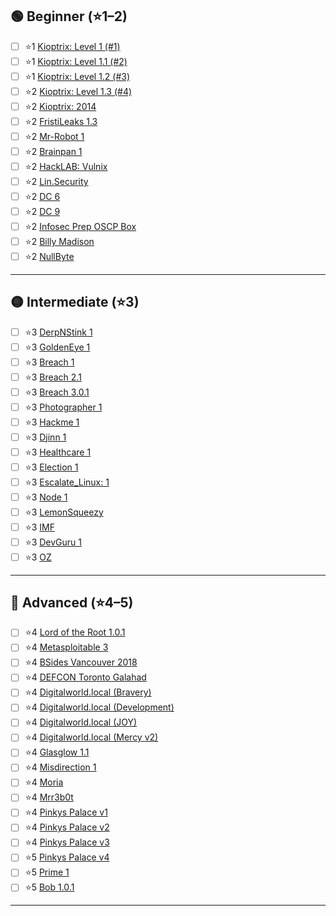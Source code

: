 
## 🟢 Beginner (⭐1–2)
- [ ] ⭐1 [Kioptrix: Level 1 (#1)](https://www.vulnhub.com/entry/kioptrix-level-1-1,22/)
- [ ] ⭐1 [Kioptrix: Level 1.1 (#2)](https://www.vulnhub.com/entry/kioptrix-level-11-2,23/)
- [ ] ⭐1 [Kioptrix: Level 1.2 (#3)](https://www.vulnhub.com/entry/kioptrix-level-12-3,24/)
- [ ] ⭐2 [Kioptrix: Level 1.3 (#4)](https://www.vulnhub.com/entry/kioptrix-level-13-4,25)
- [ ] ⭐2 [Kioptrix: 2014](https://www.vulnhub.com/entry/kioptrix-2014-5,62/)
- [ ] ⭐2 [FristiLeaks 1.3](https://www.vulnhub.com/entry/fristileaks-13,133/)
- [ ] ⭐2 [Mr-Robot 1](https://www.vulnhub.com/entry/mr-robot-1,151/)
- [ ] ⭐2 [Brainpan 1](https://www.vulnhub.com/entry/brainpan-1,51/)
- [ ] ⭐2 [HackLAB: Vulnix](https://www.vulnhub.com/entry/hacklab-vulnix,48/)
- [ ] ⭐2 [Lin.Security](https://www.vulnhub.com/entry/linsecurity-1,244/)
- [ ] ⭐2 [DC 6](https://www.vulnhub.com/entry/dc-6,315/)
- [ ] ⭐2 [DC 9](https://www.vulnhub.com/entry/dc-9,412/)
- [ ] ⭐2 [Infosec Prep OSCP Box](https://www.vulnhub.com/entry/infosec-prep-oscp,508/)
- [ ] ⭐2 [Billy Madison](https://www.vulnhub.com/entry/billy-madison-11,161/)
- [ ] ⭐2 [NullByte](https://www.vulnhub.com/entry/nullbyte-1,126/)

---

## 🟡 Intermediate (⭐3)
- [ ] ⭐3 [DerpNStink 1](https://www.vulnhub.com/entry/derpnstink-1,221/)
- [ ] ⭐3 [GoldenEye 1](https://www.vulnhub.com/entry/goldeneye-1,240/)
- [ ] ⭐3 [Breach 1](https://www.vulnhub.com/entry/breach-1,152/)
- [ ] ⭐3 [Breach 2.1](https://www.vulnhub.com/entry/breach-21,159/)
- [ ] ⭐3 [Breach 3.0.1](https://www.vulnhub.com/entry/breach-301,177/)
- [ ] ⭐3 [Photographer 1](https://www.vulnhub.com/entry/photographer-1,519/)
- [ ] ⭐3 [Hackme 1](https://www.vulnhub.com/entry/hackme-1,330/)
- [ ] ⭐3 [Djinn 1](https://www.vulnhub.com/entry/djinn-1,397/)
- [ ] ⭐3 [Healthcare 1](https://www.vulnhub.com/entry/healthcare-1,522/)
- [ ] ⭐3 [Election 1](https://www.vulnhub.com/entry/election-1,503/)
- [ ] ⭐3 [Escalate_Linux: 1](https://www.vulnhub.com/entry/escalate_linux-1,323/)
- [ ] ⭐3 [Node 1](https://www.vulnhub.com/entry/node-1,252/)
- [ ] ⭐3 [LemonSqueezy](https://www.vulnhub.com/entry/lemonsqueezy-1,473/)
- [ ] ⭐3 [IMF](https://www.vulnhub.com/entry/imf-1,162/)
- [ ] ⭐3 [DevGuru 1](https://www.vulnhub.com/entry/devguru-1,620/)
- [ ] ⭐3 [OZ](https://www.vulnhub.com/entry/oz-1,317/)

---

## 🔴 Advanced (⭐4–5)
- [ ] ⭐4 [Lord of the Root 1.0.1](https://www.vulnhub.com/entry/lord-of-the-root-101,129/)
- [ ] ⭐4 [Metasploitable 3](https://github.com/rapid7/metasploitable3)
- [ ] ⭐4 [BSides Vancouver 2018](https://www.vulnhub.com/entry/bsides-vancouver-2018-workshop,231/)
- [ ] ⭐4 [DEFCON Toronto Galahad](https://www.vulnhub.com/entry/defcon-toronto-galahad,194/)
- [ ] ⭐4 [Digitalworld.local (Bravery)](https://www.vulnhub.com/entry/digitalworldlocal-bravery,281/)
- [ ] ⭐4 [Digitalworld.local (Development)](https://www.vulnhub.com/entry/digitalworldlocal-development,280/)
- [ ] ⭐4 [Digitalworld.local (JOY)](https://www.vulnhub.com/entry/digitalworldlocal-joy,298/)
- [ ] ⭐4 [Digitalworld.local (Mercy v2)](https://www.vulnhub.com/entry/digitalworldlocal-mercy-v2,263/)
- [ ] ⭐4 [Glasglow 1.1](https://www.vulnhub.com/entry/glasgow-smile-11,491/)
- [ ] ⭐4 [Misdirection 1](https://www.vulnhub.com/entry/misdirection-1,371/)
- [ ] ⭐4 [Moria](https://www.vulnhub.com/entry/moria-1,187/)
- [ ] ⭐4 [Mrr3b0t](https://www.vulnhub.com/entry/bizarre-adventure-mrr3b0t,561/)
- [ ] ⭐4 [Pinkys Palace v1](https://www.vulnhub.com/entry/pinkys-palace-v1,225/)
- [ ] ⭐4 [Pinkys Palace v2](https://www.vulnhub.com/entry/pinkys-palace-v2,229/)
- [ ] ⭐4 [Pinkys Palace v3](https://www.vulnhub.com/entry/pinkys-palace-v3,237/)
- [ ] ⭐5 [Pinkys Palace v4](https://www.vulnhub.com/entry/pinkys-palace-v4,265/)  
- [ ] ⭐5 [Prime 1](https://www.vulnhub.com/entry/prime-1,358/)
- [ ] ⭐5 [Bob 1.0.1](https://www.vulnhub.com/entry/bob-101,226/)

---
